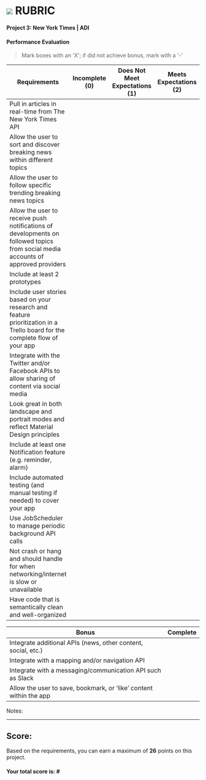 # ![](https://ga-dash.s3.amazonaws.com/production/assets/logo-9f88ae6c9c3871690e33280fcf557f33.png) RUBRIC
**Project 3: New York Times | ADI** 	 						


#### Performance Evaluation
> Mark boxes with an 'X'; if did not achieve bonus, mark with a '-'

| Requirements | Incomplete (0) | Does Not Meet Expectations (1) | Meets Expectations (2) |
|---|---|---|---|
| Pull in articles in real-time from The New York Times API  | | | |
| Allow the user to sort and discover breaking news within different topics | | | |
| Allow the user to follow specific trending breaking news topics | | | |
| Allow the user to receive push notifications of developments on followed topics from social media accounts of approved providers | | | |
| Include at least 2 prototypes | | | |
| Include user stories based on your research and feature prioritization in a Trello board for the complete flow of your app | | | |
| Integrate with the Twitter and/or Facebook APIs to allow sharing of content via social media | | | |
| Look great in both landscape and portrait modes and reflect Material Design principles | | | |
| Include at least one Notification feature (e.g. reminder, alarm) | | | |
| Include automated testing (and manual testing if needed) to cover your app| | | |
| Use JobScheduler to manage periodic background API calls | | | |
| Not crash or hang and should handle for when networking/internet is slow or unavailable | | | |
| Have code that is semantically clean and well-organized | | | |

| Bonus | Complete |
|---|---|
| Integrate additional APIs (news, other content, social, etc.) | |
| Integrate with a mapping and/or navigation API | |
| Integrate with a messaging/communication API such as Slack | |
| Allow the user to save, bookmark, or ‘like’ content within the app | |

Notes:

<!-- Example: Your getting the hang of this!  Be sure to practice proper indentation and spacing.  Nice work! -->

---

## Score:
Based on the requirements, you can earn a maximum of  **26**  points on this project.

#### Your total score is: **#**
